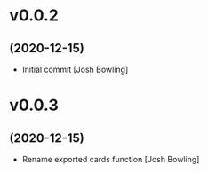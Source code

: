 # v0.0.2
## (2020-12-15)

* Initial commit [Josh Bowling]

# v0.0.3
## (2020-12-15)

* Rename exported cards function [Josh Bowling]
